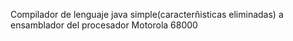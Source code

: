 ﻿Compilador de lenguaje java simple(caracterñisticas eliminadas)
﻿a ensamblador del procesador Motorola 68000